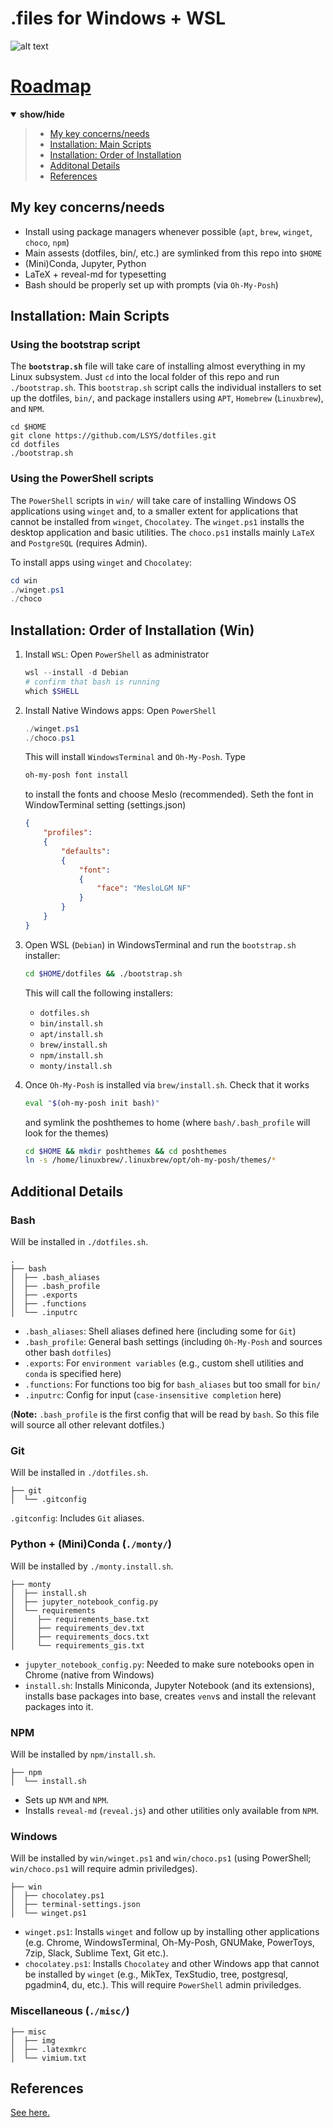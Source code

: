 # .files for Windows + WSL
![alt text](misc/img/mugshot.png)

<!---------------------- TABLE OF CONTENT ---------------------->
# [Roadmap](#roadmap)
<details open><summary><b>show/hide</b></summary><p>

> - [My key concerns/needs](#my-key-concernsneeds)
> - [Installation: Main Scripts](#installation-main-scripts)
> - [Installation: Order of Installation](#installation-order-of-installation-win)
> - [Additonal Details](#additional-details)
> - [References](#references)
</p></details><p></p>

## My key concerns/needs

* Install using package managers whenever possible (`apt`, `brew`, `winget`, `choco`, `npm`)
* Main assests (dotfiles, bin/, etc.) are symlinked from this repo into `$HOME`
* (Mini)Conda, Jupyter, Python
* LaTeX + reveal-md for typesetting
* Bash should be properly set up with prompts (via `Oh-My-Posh`)

## Installation: Main Scripts

### Using the bootstrap script
The **`bootstrap.sh`** file will take care of installing almost everything in my Linux subsystem. Just `cd` into the local folder of this repo and run `./bootstrap.sh`. This `bootstrap.sh` script calls the individual installers to set up the dotfiles, `bin/`, and package installers using `APT`, `Homebrew` (`Linuxbrew`), and `NPM`.

```shell
cd $HOME 
git clone https://github.com/LSYS/dotfiles.git
cd dotfiles
./bootstrap.sh
```

### Using the PowerShell scripts
The `PowerShell` scripts in `win/` will take care of installing Windows OS applications using `winget` and, to a smaller extent for applications that cannot be installed from `winget`, `Chocolatey`. The `winget.ps1` installs the desktop application and basic utilities. The `choco.ps1` installs mainly `LaTeX` and `PostgreSQL` (requires Admin).

To install apps using `winget` and `Chocolatey`:
```PowerShell
cd win
./winget.ps1
./choco
```

## Installation: Order of Installation (Win)

1. Install `WSL`: Open `PowerShell` as administrator 
    ```PowerShell
    wsl --install -d Debian
    # confirm that bash is running
    which $SHELL
    ```
  
1. Install Native Windows apps: Open `PowerShell`
    ```PowerShell
    ./winget.ps1
    ./choco.ps1
    ```
    This will install `WindowsTerminal` and `Oh-My-Posh`. Type
    ```PowerShell
    oh-my-posh font install
    ```
    to install the fonts and choose Meslo (recommended). Seth the font in WindowTerminal setting (settings.json)
    ```json
    {
        "profiles":
        {
            "defaults":
            {
                "font":
                {
                    "face": "MesloLGM NF"
                }
            }
        }
    }
    ```
3. Open WSL (`Debian`) in WindowsTerminal and run the `bootstrap.sh` installer:
    ```bash
    cd $HOME/dotfiles && ./bootstrap.sh
    ```
    This will call the following installers:
    * `dotfiles.sh`
    * `bin/install.sh`
    * `apt/install.sh`
    * `brew/install.sh`
    * `npm/install.sh`
    * `monty/install.sh`

4. Once `Oh-My-Posh` is installed via `brew/install.sh`. Check that it works
    ```bash
    eval "$(oh-my-posh init bash)"
    ```
    and symlink the poshthemes to home (where `bash/.bash_profile` will look for the themes)
    ```bash
    cd $HOME && mkdir poshthemes && cd poshthemes
    ln -s /home/linuxbrew/.linuxbrew/opt/oh-my-posh/themes/* 
    ```

## Additional Details

### Bash

Will be installed in `./dotfiles.sh`.
```console
.
├── bash
│  ├── .bash_aliases
│  ├── .bash_profile
│  ├── .exports
│  ├── .functions
│  └── .inputrc
```

* `.bash_aliases`: Shell aliases defined here (including some for `Git`)
* `.bash_profile`: General bash settings (including `Oh-My-Posh` and sources other bash `dotfiles`)
* `.exports`: For `environment variables` (e.g., custom shell utilities and `conda` is specified here)
* `.functions`: For functions too big for `bash_aliases` but too small for `bin/`
* `.inputrc`: Config for input (`case-insensitive completion` here) 

(**Note:** `.bash_profile` is the first config that will be read by `bash`. So this file will source all other relevant dotfiles.)

### Git

Will be installed in `./dotfiles.sh`.

```Console
├── git
│  └── .gitconfig
```

`.gitconfig`: Includes `Git` aliases.

### Python + (Mini)Conda (`./monty/`)

Will be installed by `./monty.install.sh`.
```console
├── monty
│  ├── install.sh
│  ├── jupyter_notebook_config.py
│  └── requirements
│     ├── requirements_base.txt
│     ├── requirements_dev.txt
│     ├── requirements_docs.txt
│     └── requirements_gis.txt
```

* `jupyter_notebook_config.py`: Needed to make sure notebooks open in Chrome (native from Windows)
* `install.sh`: Installs Miniconda, Jupyter Notebook (and its extensions), installs base packages into base, creates `venv`s and install the relevant packages into it.

### NPM

Will be installed by `npm/install.sh`.
```console
├── npm
│  └── install.sh
```

* Sets up `NVM` and `NPM`. 
* Installs `reveal-md` (`reveal.js`) and other utilities only available from `NPM`.

### Windows

Will be installed by `win/winget.ps1` and `win/choco.ps1` (using PowerShell; `win/choco.ps1` will require admin priviledges).

```console
├── win
│  ├── chocolatey.ps1
│  ├── terminal-settings.json
│  └── winget.ps1
```

* `winget.ps1`: Installs `winget` and follow up by installing other applications (e.g. Chrome, WindowsTerminal, Oh-My-Posh, GNUMake, PowerToys, 7zip, Slack, Sublime Text, Git etc.).
* `chocolatey.ps1`: Installs `Chocolatey` and other Windows app that cannot be installed by `winget` (e.g., MikTex, TexStudio, tree, postgresql, pgadmin4, du, etc.). This will require `PowerShell` admin priviledges. 

### Miscellaneous (`./misc/`)
```console
├── misc
│  ├── img
│  ├── .latexmkrc
│  └── vimium.txt
```

## References

[See here.](https://github.com/LSYS/dotfiles/blob/main/misc/references.md)

